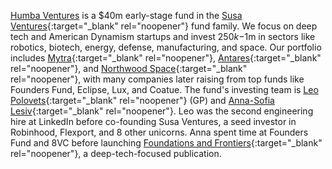 <a href="#top"></a>

<link rel="stylesheet" href="../style.css">

[Humba Ventures](https://humbaventures.com/) is a $40m early-stage fund in the [Susa Ventures](http://www.susaventures.com/){:target="_blank" rel="noopener"} fund family. We focus on deep tech and American Dynamism startups and invest $250k-$1m in sectors like robotics, biotech, energy, defense, manufacturing, and space. Our portfolio includes [Mytra](https://mytra.ai/){:target="_blank" rel="noopener"}, [Antares](https://antaresindustries.com/){:target="_blank" rel="noopener"}, and [Northwood Space](https://www.northwoodspace.io/){:target="_blank" rel="noopener"}, with many companies later raising from top funds like Founders Fund, Eclipse, Lux, and Coatue. The fund's investing team is [Leo Polovets](https://www.linkedin.com/in/lpolovets/){:target="_blank" rel="noopener"} (GP) and [Anna-Sofia Lesiv](https://www.linkedin.com/in/anna-sofia-lesiv/){:target="_blank" rel="noopener"}. Leo was the second engineering hire at LinkedIn before co-founding Susa Ventures, a seed investor in Robinhood, Flexport, and 8 other unicorns. Anna spent time at Founders Fund and 8VC before launching [Foundations and Frontiers](https://www.contrary.com/foundations-and-frontiers){:target="_blank" rel="noopener"}, a deep-tech-focused publication.
